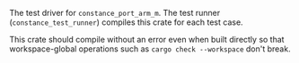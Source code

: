 The test driver for `constance_port_arm_m`. The test runner (`constance_test_runner`) compiles this crate for each test case.

This crate should compile without an error even when built directly so that workspace-global operations such as `cargo check --workspace` don't break.
